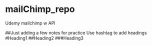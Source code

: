 # mailChimp_repo
Udemy mailchimp w API

##Just adding a few notes for practice
Use hashtag to add headings
#Heading1
##Heading2
###Heading3
